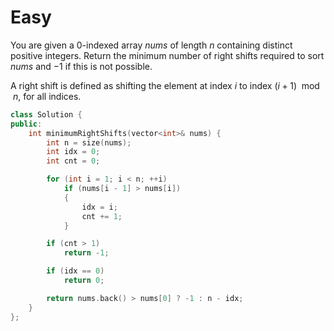 # Easy

You are given a 0-indexed array $nums$ of length $n$ containing distinct positive integers. Return the minimum number of right shifts required to sort $nums$ and $-1$ if this is not possible.

A right shift is defined as shifting the element at index $i$ to index $(i + 1) \mod n$, for all indices.

```cpp
class Solution {
public:
    int minimumRightShifts(vector<int>& nums) {
        int n = size(nums);
        int idx = 0;
        int cnt = 0;

        for (int i = 1; i < n; ++i)
            if (nums[i - 1] > nums[i])
            {
                idx = i;
                cnt += 1;
            }

        if (cnt > 1)
            return -1;

        if (idx == 0)
            return 0;

        return nums.back() > nums[0] ? -1 : n - idx;
    }
};
```
